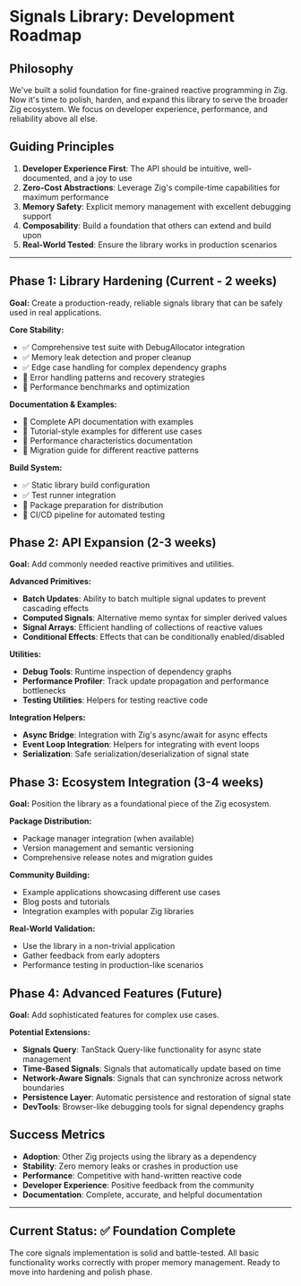 # Signals Library: Development Roadmap

## Philosophy

We've built a solid foundation for fine-grained reactive programming in Zig. Now it's time to polish, harden, and expand this library to serve the broader Zig ecosystem. We focus on developer experience, performance, and reliability above all else.

## Guiding Principles

1. **Developer Experience First**: The API should be intuitive, well-documented, and a joy to use
2. **Zero-Cost Abstractions**: Leverage Zig's compile-time capabilities for maximum performance
3. **Memory Safety**: Explicit memory management with excellent debugging support
4. **Composability**: Build a foundation that others can extend and build upon
5. **Real-World Tested**: Ensure the library works in production scenarios

---

## Phase 1: Library Hardening (Current - 2 weeks)

**Goal:** Create a production-ready, reliable signals library that can be safely used in real applications.

**Core Stability:**
- ✅ Comprehensive test suite with DebugAllocator integration
- ✅ Memory leak detection and proper cleanup
- ✅ Edge case handling for complex dependency graphs
- 🔄 Error handling patterns and recovery strategies
- 🔄 Performance benchmarks and optimization

**Documentation & Examples:**
- 🔄 Complete API documentation with examples
- 🔄 Tutorial-style examples for different use cases
- 🔄 Performance characteristics documentation
- 🔄 Migration guide for different reactive patterns

**Build System:**
- ✅ Static library build configuration
- ✅ Test runner integration
- 🔄 Package preparation for distribution
- 🔄 CI/CD pipeline for automated testing

## Phase 2: API Expansion (2-3 weeks)

**Goal:** Add commonly needed reactive primitives and utilities.

**Advanced Primitives:**
- **Batch Updates**: Ability to batch multiple signal updates to prevent cascading effects
- **Computed Signals**: Alternative memo syntax for simpler derived values  
- **Signal Arrays**: Efficient handling of collections of reactive values
- **Conditional Effects**: Effects that can be conditionally enabled/disabled

**Utilities:**
- **Debug Tools**: Runtime inspection of dependency graphs
- **Performance Profiler**: Track update propagation and performance bottlenecks
- **Testing Utilities**: Helpers for testing reactive code

**Integration Helpers:**
- **Async Bridge**: Integration with Zig's async/await for async effects
- **Event Loop Integration**: Helpers for integrating with event loops
- **Serialization**: Safe serialization/deserialization of signal state

## Phase 3: Ecosystem Integration (3-4 weeks)

**Goal:** Position the library as a foundational piece of the Zig ecosystem.

**Package Distribution:**
- Package manager integration (when available)
- Version management and semantic versioning
- Comprehensive release notes and migration guides

**Community Building:**
- Example applications showcasing different use cases
- Blog posts and tutorials
- Integration examples with popular Zig libraries

**Real-World Validation:**
- Use the library in a non-trivial application
- Gather feedback from early adopters
- Performance testing in production-like scenarios

## Phase 4: Advanced Features (Future)

**Goal:** Add sophisticated features for complex use cases.

**Potential Extensions:**
- **Signals Query**: TanStack Query-like functionality for async state management
- **Time-Based Signals**: Signals that automatically update based on time
- **Network-Aware Signals**: Signals that can synchronize across network boundaries
- **Persistence Layer**: Automatic persistence and restoration of signal state
- **DevTools**: Browser-like debugging tools for signal dependency graphs

## Success Metrics

- **Adoption**: Other Zig projects using the library as a dependency
- **Stability**: Zero memory leaks or crashes in production use
- **Performance**: Competitive with hand-written reactive code
- **Developer Experience**: Positive feedback from the community
- **Documentation**: Complete, accurate, and helpful documentation

---

## Current Status: ✅ Foundation Complete

The core signals implementation is solid and battle-tested. All basic functionality works correctly with proper memory management. Ready to move into hardening and polish phase.